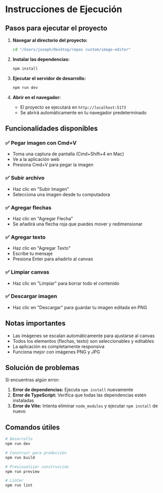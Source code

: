 # Instrucciones de Ejecución

## Pasos para ejecutar el proyecto

1. **Navegar al directorio del proyecto:**

   ```bash
   cd "/Users/joseph/Desktop/repos custom/image-editor"
   ```

2. **Instalar las dependencias:**

   ```bash
   npm install
   ```

3. **Ejecutar el servidor de desarrollo:**

   ```bash
   npm run dev
   ```

4. **Abrir en el navegador:**
   - El proyecto se ejecutará en `http://localhost:5173`
   - Se abrirá automáticamente en tu navegador predeterminado

## Funcionalidades disponibles

### ✅ Pegar imagen con Cmd+V

- Toma una captura de pantalla (Cmd+Shift+4 en Mac)
- Ve a la aplicación web
- Presiona Cmd+V para pegar la imagen

### ✅ Subir archivo

- Haz clic en "Subir Imagen"
- Selecciona una imagen desde tu computadora

### ✅ Agregar flechas

- Haz clic en "Agregar Flecha"
- Se añadirá una flecha roja que puedes mover y redimensionar

### ✅ Agregar texto

- Haz clic en "Agregar Texto"
- Escribe tu mensaje
- Presiona Enter para añadirlo al canvas

### ✅ Limpiar canvas

- Haz clic en "Limpiar" para borrar todo el contenido

### ✅ Descargar imagen

- Haz clic en "Descargar" para guardar tu imagen editada en PNG

## Notas importantes

- Las imágenes se escalan automáticamente para ajustarse al canvas
- Todos los elementos (flechas, texto) son seleccionables y editables
- La aplicación es completamente responsiva
- Funciona mejor con imágenes PNG y JPG

## Solución de problemas

Si encuentras algún error:

1. **Error de dependencias:** Ejecuta `npm install` nuevamente
2. **Error de TypeScript:** Verifica que todas las dependencias estén instaladas
3. **Error de Vite:** Intenta eliminar `node_modules` y ejecutar `npm install` de nuevo

## Comandos útiles

```bash
# Desarrollo
npm run dev

# Construir para producción
npm run build

# Previsualizar construcción
npm run preview

# Linter
npm run lint
```
